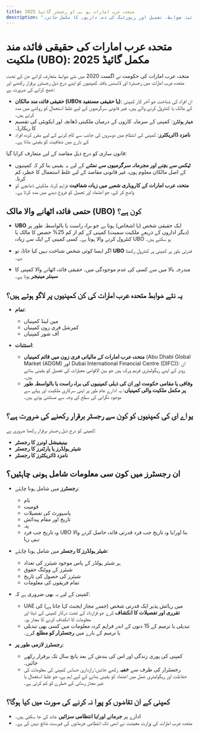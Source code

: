 ```yaml
---
title: متحدہ عرب امارات یو بی او رجسٹر گائیڈ 2025
description: "متحدہ عرب امارات کی حقیقی فائدہ مند ملکیت کی ضروریات کے لیے ماہرانہ گائیڈ۔ ضوابط، تعمیل اور رپورٹنگ کی ذمہ داریوں کا مکمل جائزہ۔"
---
```


# متحدہ عرب امارات کی حقیقی فائدہ مند ملکیت (UBO): مکمل گائیڈ 2025

متحدہ عرب امارات کی حکومت نے اگست 2020 میں نئے ضوابط متعارف کرائے جن کے تحت متحدہ عرب امارات میں رجسٹرڈ اور لائسنس یافتہ کمپنیوں کو اپنے درج ذیل رجسٹرز برقرار رکھنے اور جمع کرانے کی ضرورت ہے:

- **حقیقی فائدہ مند مالکان (UBOs یا حقیقی مستفید)**: ان افراد کی شناخت جو آخر کار کمپنی کے مالک یا کنٹرول کرنے والے ہیں، غیر قانونی سرگرمیوں کے لیے غلط استعمال کو روکنے میں مدد کرتے ہیں۔
- **شیئر ہولڈرز**: کمپنی کے سرمایہ کاروں کے درمیان ملکیتی ڈھانچہ اور ایکویٹی کی تقسیم کا ریکارڈ۔
- **نامزد ڈائریکٹرز**: کمپنی کے انتظام میں دوسروں کی جانب سے کام کرنے کے لیے مقرر کردہ افراد کے بارے میں شفافیت کو یقینی بناتا ہے۔

قانون سازی کو درج ذیل مقاصد کے لیے متعارف کرایا گیا:

- **ٹیکس سے بچنے اور مجرمانہ سرگرمیوں سے نمٹنے** کے لیے یہ یقینی بنا کر کہ کمپنیوں کے اصل مالکان معلوم ہوں، غیر قانونی مقاصد کے لیے غلط استعمال کا خطرہ کم کرنا۔
- **متحدہ عرب امارات کے کاروباری شعبے میں زیادہ شفافیت** فراہم کرنا، ملکیتی ڈھانچے کو واضح کر کے، جو اعتماد اور تعمیل کو فروغ دینے میں مدد کرتا ہے۔

## حتمی فائدہ اٹھانے والا مالک (UBO) کون ہے؟

- **UBO** ایک حقیقی شخص (یا اشخاص) ہوتا ہے جو براہ راست یا بالواسطہ طور پر (دیگر اداروں کے ذریعے ملکیت سمیت) کمپنی کے کم از کم 25% حصص کا مالک یا کنٹرول کرنے والا ہوتا ہے۔ کسی کمپنی کے ایک سے زیادہ UBO ہو سکتے ہیں۔

- اگر ایسا کوئی شخص شناخت نہیں کیا جاتا، تو **UBO** قدرتی طور پر کمپنی پر کنٹرول رکھتا ہے۔

- مندرجہ بالا میں سے کسی کی عدم موجودگی میں، حقیقی فائدہ اٹھانے والا کمپنی کا **سینئر مینیجر** ہوتا ہے۔

## یہ نئے ضوابط متحدہ عرب امارات کی کن کمپنیوں پر لاگو ہوتے ہیں؟

- **تمام**:

  - مین لینڈ کمپنیاں
  - کمرشل فری زون کمپنیاں
  - آف شور کمپنیاں

- **استثنات**:
  - **متحدہ عرب امارات کے مالیاتی فری زون میں قائم کمپنیاں** (Abu Dhabi Global Market (ADGM) اور Dubai International Financial Centre (DIFC)): ان زونز کے اپنے ریگولیٹری فریم ورک ہیں جو بین الاقوامی معیارات کی تعمیل کو یقینی بناتے ہیں۔
  - **وفاقی یا مقامی حکومت اور ان کی ذیلی کمپنیوں کی براہ راست یا بالواسطہ طور پر مکمل ملکیت والی کمپنیاں**: یہ ادارے عام طور پر اپنی سرکاری ملکیت اور پہلے سے موجود نگرانی کی سطح کی وجہ سے مستثنیٰ ہوتے ہیں۔

## یو اے ای کی کمپنیوں کو کون سے رجسٹر برقرار رکھنے کی ضرورت ہے؟

کمپنی کو درج ذیل رجسٹر برقرار رکھنا ضروری ہے:

- **بینیفیشل اونرز کا رجسٹر**
- **شیئر ہولڈرز یا پارٹنرز کا رجسٹر**
- **نامزد ڈائریکٹرز کا رجسٹر**

## ان رجسٹرز میں کون سی معلومات شامل ہونی چاہئیں؟

- **رجسٹرز** میں شامل ہونا چاہئے:

  - نام
  - قومیت
  - پاسپورٹ کی تفصیلات
  - تاریخ اور مقام پیدائش
  - پتہ
  - وہ تاریخ جب فرد UBO بنا اور/یا وہ تاریخ جب فرد قدرتی فائدہ حاصل کرنے والا نہیں رہا

- **شیئر ہولڈرز کا رجسٹر** میں شامل ہونا چاہئے:

  - ہر شیئر ہولڈر کے پاس موجود شیئرز کی تعداد
  - شیئرز کے ووٹنگ حقوق
  - شیئرز کی حصول کی تاریخ
  - تمام فریقوں کی معلومات

- کمپنی کے لیے یہ بھی ضروری ہے کہ:

  - UAE میں رہائش پذیر ایک قدرتی شخص (جسے مجاز ایجنٹ کہا جاتا ہے) کی **تقرری اور تفصیلات کا انکشاف** کرے جو قرارداد کے تحت درکار کمپنی کے ڈیٹا اور معلومات کا انکشاف کرنے کا مجاز ہو۔
  - تبدیلی یا ترمیم کے 15 دنوں کے اندر فراہم کردہ معلومات میں کسی بھی تبدیلی یا ترمیم کے بارے میں **رجسٹرار کو مطلع** کرے۔

- **رجسٹرز لازمی طور پر**:
  - کمپنی کی پوری زندگی اور اس کی بندش کے بعد پانچ سال تک برقرار رکھے جائیں۔
  - رجسٹرار کی طرف سے **خفیہ** رکھے جائیں: رازداری حساس کمپنی کی معلومات کی حفاظت اور ریگولیٹری عمل میں اعتماد کو یقینی بنانے کے لیے اہم ہے، جو غلط استعمال یا غیر مجاز رسائی کے خطرے کو کم کرتی ہے۔

## کمپنی کے ان تقاضوں کو پورا نہ کرنے کی صورت میں کیا ہوگا؟

- ادارے پر **جرمانے اور/یا انتظامی سزائیں** عائد کی جا سکتی ہیں۔
- متحدہ عرب امارات کی وزارت معیشت نے ابھی تک انتظامی جرمانوں کی فہرست شائع نہیں کی ہے۔
